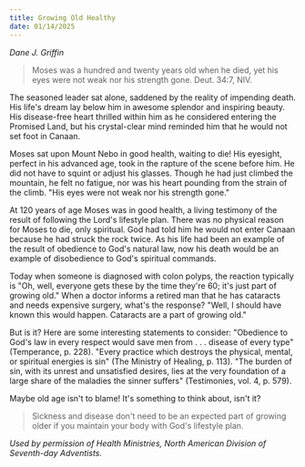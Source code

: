 ```yaml
---
title: Growing Old Healthy
date: 01/14/2025
---
```


_Dane J. Griffin_

> <p></p>
> Moses was a hundred and twenty years old when he died, yet his eyes were not weak nor his strength gone. Deut. 34:7, NIV.

The seasoned leader sat alone, saddened by the reality of impending death. His life's dream lay below him in awesome splendor and inspiring beauty. His disease-free heart thrilled within him as he considered entering the Promised Land, but his crystal-clear mind reminded him that he would not set foot in Canaan.

Moses sat upon Mount Nebo in good health, waiting to die! His eyesight, perfect in his advanced age, took in the rapture of the scene before him. He did not have to squint or adjust his glasses. Though he had just climbed the mountain, he felt no fatigue, nor was his heart pounding from the strain of the climb. "His eyes were not weak nor his strength gone."

At 120 years of age Moses was in good health, a living testimony of the result of following the Lord's lifestyle plan. There was no physical reason for Moses to die, only spiritual. God had told him he would not enter Canaan because he had struck the rock twice. As his life had been an example of the result of obedience to God's natural law, now his death would be an example of disobedience to God's spiritual commands.

Today when someone is diagnosed with colon polyps, the reaction typically is "Oh, well, everyone gets these by the time they're 60; it's just part of growing old." When a doctor informs a retired man that he has cataracts and needs expensive surgery, what's the response? "Well, I should have known this would happen. Cataracts are a part of growing old."

But is it? Here are some interesting statements to consider: "Obedience to God's law in every respect would save men from . . . disease of every type" (Temperance, p. 228). "Every practice which destroys the physical, mental, or spiritual energies is sin" (The Ministry of Healing, p. 113). "The burden of sin, with its unrest and unsatisfied desires, lies at the very foundation of a large share of the maladies the sinner suffers" (Testimonies, vol. 4, p. 579).

Maybe old age isn't to blame! It's something to think about, isn't it?

> <callout></callout>
> Sickness and disease don't need to be an expected part of growing older if you maintain your body with God's lifestyle plan.

_Used by permission of Health Ministries, North American Division of Seventh-day Adventists._